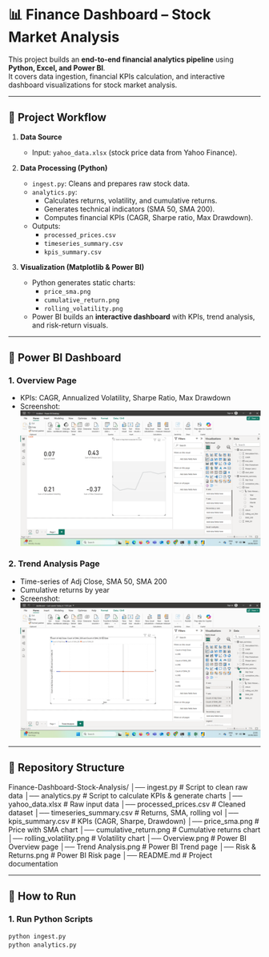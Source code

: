 # 📊 Finance Dashboard – Stock Market Analysis  

This project builds an **end-to-end financial analytics pipeline** using **Python, Excel, and Power BI**.  
It covers data ingestion, financial KPIs calculation, and interactive dashboard visualizations for stock market analysis.  

---

## 🔹 Project Workflow  

1. **Data Source**  
   - Input: `yahoo_data.xlsx` (stock price data from Yahoo Finance).  

2. **Data Processing (Python)**  
   - `ingest.py`: Cleans and prepares raw stock data.  
   - `analytics.py`:  
     - Calculates returns, volatility, and cumulative returns.  
     - Generates technical indicators (SMA 50, SMA 200).  
     - Computes financial KPIs (CAGR, Sharpe ratio, Max Drawdown).  
   - Outputs:  
     - `processed_prices.csv`  
     - `timeseries_summary.csv`  
     - `kpis_summary.csv`  

3. **Visualization (Matplotlib & Power BI)**  
   - Python generates static charts:  
     - `price_sma.png`  
     - `cumulative_return.png`  
     - `rolling_volatility.png`  
   - Power BI builds an **interactive dashboard** with KPIs, trend analysis, and risk-return visuals.  

---

## 🔹 Power BI Dashboard  

### **1. Overview Page**  
- KPIs: CAGR, Annualized Volatility, Sharpe Ratio, Max Drawdown  
- Screenshot:  
  ![Overview](Overview.png)

### **2. Trend Analysis Page**  
- Time-series of Adj Close, SMA 50, SMA 200  
- Cumulative returns by year  
- Screenshot:  
  ![Trend Analysis](Trend%20Analysis.png)

---

## 🔹 Repository Structure  

Finance-Dashboard-Stock-Analysis/
│── ingest.py # Script to clean raw data
│── analytics.py # Script to calculate KPIs & generate charts
│── yahoo_data.xlsx # Raw input data
│── processed_prices.csv # Cleaned dataset
│── timeseries_summary.csv # Returns, SMA, rolling vol
│── kpis_summary.csv # KPIs (CAGR, Sharpe, Drawdown)
│── price_sma.png # Price with SMA chart
│── cumulative_return.png # Cumulative returns chart
│── rolling_volatility.png # Volatility chart
│── Overview.png # Power BI Overview page
│── Trend Analysis.png # Power BI Trend page
│── Risk & Returns.png # Power BI Risk page
│── README.md # Project documentation


---

## 🔹 How to Run  

### **1. Run Python Scripts**
```bash
python ingest.py
python analytics.py

